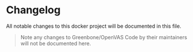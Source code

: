 # Changelog

All notable changes to this docker project will be documented in this file.

> Note any changes to Greenbone/OpenVAS Code by their maintainers will not be documented here.



